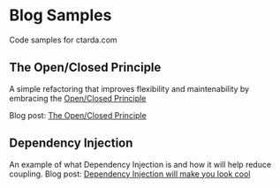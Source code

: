 # Blog Samples
Code samples for ctarda.com

## The Open/Closed Principle
A simple refactoring that improves flexibility and maintenability by embracing the [Open/Closed Principle](http://en.wikipedia.org/wiki/Open/closed_principle "The Open/Closed Principle: Wikipedia")

Blog post: [The Open/Closed Principle](http://ctarda.com/2015/04/the-openclosed-principle/ "The Open/Closed Principle: ctarda.com")

## Dependency Injection
An example of what Dependency Injection is and how it will help reduce coupling.
Blog post: [Dependency Injection will make you look cool](http://ctarda.com/2015/04/dependency-injection-will-make-you-look-cool/ "Dependency Injection will make you look cool")